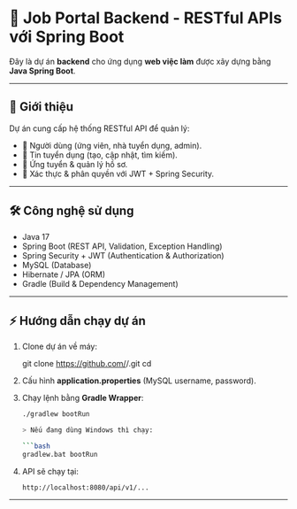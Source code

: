 # 🚀 Job Portal Backend - RESTful APIs với Spring Boot

Đây là dự án **backend** cho ứng dụng **web việc làm** được xây dựng bằng **Java Spring Boot**.

---

## 📖 Giới thiệu

Dự án cung cấp hệ thống RESTful API để quản lý:

* 👤 Người dùng (ứng viên, nhà tuyển dụng, admin).
* 💼 Tin tuyển dụng (tạo, cập nhật, tìm kiếm).
* 📝 Ứng tuyển & quản lý hồ sơ.
* 🔐 Xác thực & phân quyền với JWT + Spring Security.

---

## 🛠️ Công nghệ sử dụng

* Java 17
* Spring Boot (REST API, Validation, Exception Handling)
* Spring Security + JWT (Authentication & Authorization)
* MySQL (Database)
* Hibernate / JPA (ORM)
* Gradle (Build & Dependency Management)

---

## ⚡ Hướng dẫn chạy dự án

1. Clone dự án về máy:

   git clone https://github.com/<username>/<repo-name>.git cd <repo-name>
2. Cấu hình **application.properties** (MySQL username, password).
3. Chạy lệnh bằng **Gradle Wrapper**:

   ```bash
   ./gradlew bootRun

   > Nếu đang dùng Windows thì chạy:

   ```bash
   gradlew.bat bootRun
   ```
4. API sẽ chạy tại:

   ```
   http://localhost:8080/api/v1/...
   ```

---

